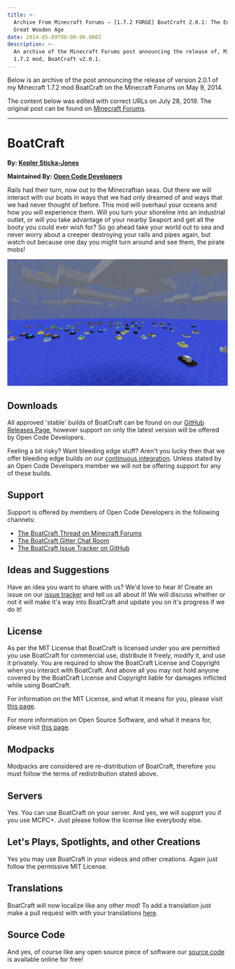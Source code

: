 ```yaml
---
title: >-
  Archive From Minecraft Forums — [1.7.2 FORGE] BoatCraft 2.0.1: The End of the
  Great Wooden Age
date: 2014-05-09T06:00:00.000Z
description: >-
  An archive of the Minecraft Forums post announcing the release of, Minecraft
  1.7.2 mod, BoatCraft v2.0.1.
---
```


Below is an archive of the post announcing the release of version 2.0.1 of my Minecraft 1.7.2 mod BoatCraft on the Minecraft Forums on May 9, 2014.

The content below was edited with correct URLs on July 28, 2019. The original post can be found on [Minecraft Forums](https://www.minecraftforum.net/forums/mapping-and-modding-java-edition/minecraft-mods/1290984-1-7-2-forge-boatcraft-2-0-1-the-end-of-the-great).

---

# BoatCraft

**By: [Kepler Sticka-Jones](https://keplersj.com/)**

**Maintained By: [Open Code Developers](https://github.com/Open-Code-Developers)**

Rails had their turn, now out to the Minecraftian seas. Out there we will interact with our boats in ways that we had only dreamed of and ways that we had never thought of before. This mod will overhaul your oceans and how you will experience them. Will you turn your shoreline into an industrial outlet, or will you take advantage of your nearby Seaport and get all the booty you could ever wish for? So go ahead take your world out to sea and never worry about a creeper destroying your rails and pipes again, but watch out because one day you might turn around and see them, the pirate mobs!

![](/content/images/e1c091fc-99cd-11e3-8654-9d734ba3d9d3.png)

## Downloads

All approved 'stable' builds of BoatCraft can be found on our [GitHub Releases Page](https://github.com/keplersj/BoatCraft/releases), however support on only the latest version will be offered by Open Code Developers.

Feeling a bit risky? Want bleeding edge stuff? Aren't you lucky then that we offer bleeding edge builds on our [continuous integration](https://drone.io/github.com/Open-Code-Developers/BoatCraft/files). Unless stated by an Open Code Developers member we will not be offering support for any of these builds.

## Support

Support is offered by members of Open Code Developers in the following channels:

- [The BoatCraft Thread on Minecraft Forums](https://www.minecraftforum.net/forums/mapping-and-modding-java-edition/minecraft-mods/1290984-1-7-2-forge-boatcraft-2-0-1-the-end-of-the-great)
- [The BoatCraft Gitter Chat Room](https://gitter.im/Open-Code-Developers/BoatCraft)
- [The BoatCraft Issue Tracker on GitHub](https://github.com/keplersj/BoatCraft/issues)

## Ideas and Suggestions

Have an idea you want to share with us? We'd love to hear it! Create an issue on our [issue tracker](https://github.com/keplersj/BoatCraft/issues) and tell us all about it! We will discuss whether or not it will make it's way into BoatCraft and update you on it's progress if we do it!

## License

As per the MIT License that BoatCraft is licensed under you are permitted you use BoatCraft for commercial use, distribute it freely, modify it, and use it privately. You are required to show the BoatCraft License and Copyright when you interact with BoatCraft. And above all you may not hold anyone covered by the BoatCraft License and Copyright liable for damages inflicted while using BoatCraft.

For information on the MIT License, and what it means for you, please visit [this page](http://choosealicense.com/licenses/mit/).

For more information on Open Source Software, and what it means for, please visit [this page](http://opensource.org/osd).

## Modpacks

Modpacks are considered are re-distribution of BoatCraft, therefore you must follow the terms of redistribution stated above.

## Servers

Yes. You can use BoatCraft on your server. And yes, we will support you if you use MCPC+. Just please follow the license like everybody else.

## Let's Plays, Spotlights, and other Creations

Yes you may use BoatCraft in your videos and other creations. Again just follow the permissive MIT License.

## Translations

BoatCraft will now localize like any other mod! To add a translation just make a pull request with with your translations [here](https://github.com/Open-Code-Developers/BoatCraft/tree/master/src/main/resources/assets/boatcraft/lang).

## Source Code

And yes, of course like any open source piece of software our [source code](https://github.com/keplersj/BoatCraft) is available online for free!
